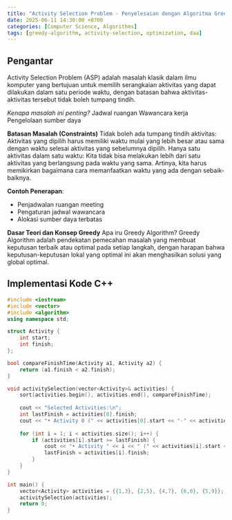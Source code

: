 ```yaml
---
title: "Activity Selection Problem - Penyelesaian dengan Algoritma Greedy"
date: 2025-06-11 14:30:00 +0700
categories: [Computer Science, Algorithms]
tags: [greedy-algorithm, activity-selection, optimization, daa] 
---
```


## Pengantar
Activity Selection Problem (ASP) adalah masalah klasik dalam ilmu
komputer yang bertujuan untuk memilih serangkaian aktivitas yang
dapat dilakukan dalam satu periode waktu, dengan batasan bahwa
aktivitas-aktivitas tersebut tidak boleh tumpang tindih.

*Kenapa masalah ini penting?*
Jadwal ruangan
Wawancara kerja
Pengelolaan sumber daya

**Batasan Masalah (Constraints)**
Tidak boleh ada tumpang tindih aktivitas: Aktivitas yang
dipilih harus memiliki waktu mulai yang lebih besar atau
sama dengan waktu selesai aktivitas yang sebelumnya
dipilih.
Hanya satu aktivitas dalam satu waktu: Kita tidak bisa
melakukan lebih dari satu aktivitas yang berlangsung
pada waktu yang sama. Artinya, kita harus memikirkan
bagaimana cara memanfaatkan waktu yang ada dengan
sebaik-baiknya.

**Contoh Penerapan**:
- Penjadwalan ruangan meeting
- Pengaturan jadwal wawancara
- Alokasi sumber daya terbatas

**Dasar Teori dan Konsep Greedy**
Apa iru Greedy Algorithm?
Greedy Algorithm adalah pendekatan
pemecahan masalah yang membuat
keputusan terbaik atau optimal pada setiap
langkah, dengan harapan bahwa
keputusan-keputusan lokal yang optimal ini
akan menghasilkan solusi yang global
optimal.

## Implementasi Kode C++

```cpp
#include <iostream>
#include <vector>
#include <algorithm>
using namespace std;

struct Activity {
    int start;
    int finish;
};

bool compareFinishTime(Activity a1, Activity a2) {
    return (a1.finish < a2.finish);
}

void activitySelection(vector<Activity>& activities) {
    sort(activities.begin(), activities.end(), compareFinishTime);
    
    cout << "Selected Activities:\n";
    int lastFinish = activities[0].finish;
    cout << "• Activity 0 (" << activities[0].start << "-" << activities[0].finish << ")\n";
    
    for (int i = 1; i < activities.size(); i++) {
        if (activities[i].start >= lastFinish) {
            cout << "• Activity " << i << " (" << activities[i].start << "-" << activities[i].finish << ")\n";
            lastFinish = activities[i].finish;
        }
    }
}

int main() {
    vector<Activity> activities = {{1,3}, {2,5}, {4,7}, {6,8}, {5,9}};
    activitySelection(activities);
    return 0;
}
